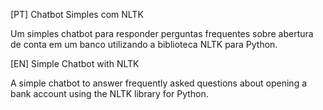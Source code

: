 [PT] Chatbot Simples com NLTK

Um simples chatbot para responder perguntas frequentes sobre abertura de conta em um banco utilizando a biblioteca NLTK para Python. 


[EN] Simple Chatbot with NLTK

A simple chatbot to answer frequently asked questions about opening a bank account using the NLTK library for Python.